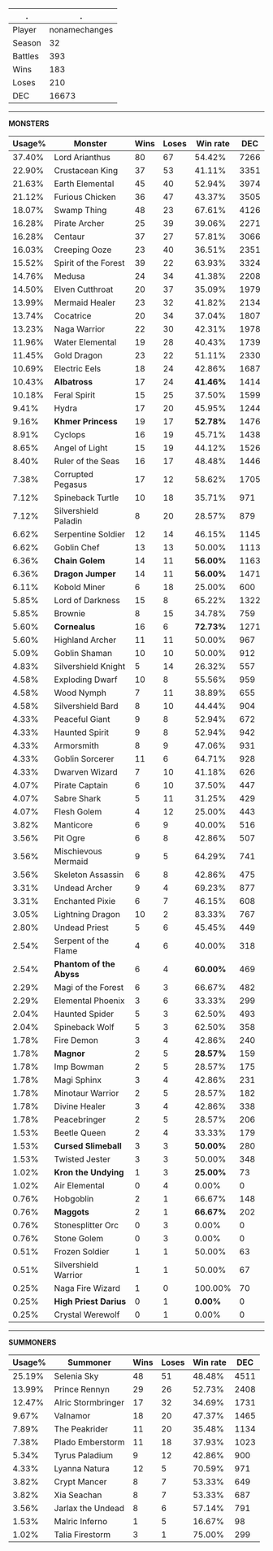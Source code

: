 .|.
|-|-
Player|nonamechanges
Season|32
Battles|393
Wins|183
Loses|210
DEC|16673

---
**MONSTERS**

Usage%|Monster|Wins|Loses|Win rate|DEC|
-|-|-|-|-|-|
37.40%|Lord Arianthus|80|67|54.42%|7266|
22.90%|Crustacean King|37|53|41.11%|3351|
21.63%|Earth Elemental|45|40|52.94%|3974|
21.12%|Furious Chicken|36|47|43.37%|3505|
18.07%|Swamp Thing|48|23|67.61%|4126|
16.28%|Pirate Archer|25|39|39.06%|2271|
16.28%|Centaur|37|27|57.81%|3066|
16.03%|Creeping Ooze|23|40|36.51%|2351|
15.52%|Spirit of the Forest|39|22|63.93%|3324|
14.76%|Medusa|24|34|41.38%|2208|
14.50%|Elven Cutthroat|20|37|35.09%|1979|
13.99%|Mermaid Healer|23|32|41.82%|2134|
13.74%|Cocatrice|20|34|37.04%|1807|
13.23%|Naga Warrior|22|30|42.31%|1978|
11.96%|Water Elemental|19|28|40.43%|1739|
11.45%|Gold Dragon|23|22|51.11%|2330|
10.69%|Electric Eels|18|24|42.86%|1687|
10.43%|**Albatross**|17|24|**41.46%**|1414|
10.18%|Feral Spirit|15|25|37.50%|1599|
9.41%|Hydra|17|20|45.95%|1244|
9.16%|**Khmer Princess**|19|17|**52.78%**|1476|
8.91%|Cyclops|16|19|45.71%|1438|
8.65%|Angel of Light|15|19|44.12%|1526|
8.40%|Ruler of the Seas|16|17|48.48%|1446|
7.38%|Corrupted Pegasus|17|12|58.62%|1705|
7.12%|Spineback Turtle|10|18|35.71%|971|
7.12%|Silvershield Paladin|8|20|28.57%|879|
6.62%|Serpentine Soldier|12|14|46.15%|1145|
6.62%|Goblin Chef|13|13|50.00%|1113|
6.36%|**Chain Golem**|14|11|**56.00%**|1163|
6.36%|**Dragon Jumper**|14|11|**56.00%**|1471|
6.11%|Kobold Miner|6|18|25.00%|600|
5.85%|Lord of Darkness|15|8|65.22%|1322|
5.85%|Brownie|8|15|34.78%|759|
5.60%|**Cornealus**|16|6|**72.73%**|1271|
5.60%|Highland Archer|11|11|50.00%|967|
5.09%|Goblin Shaman|10|10|50.00%|912|
4.83%|Silvershield Knight|5|14|26.32%|557|
4.58%|Exploding Dwarf|10|8|55.56%|959|
4.58%|Wood Nymph|7|11|38.89%|655|
4.58%|Silvershield Bard|8|10|44.44%|904|
4.33%|Peaceful Giant|9|8|52.94%|672|
4.33%|Haunted Spirit|9|8|52.94%|942|
4.33%|Armorsmith|8|9|47.06%|931|
4.33%|Goblin Sorcerer|11|6|64.71%|928|
4.33%|Dwarven Wizard|7|10|41.18%|626|
4.07%|Pirate Captain|6|10|37.50%|447|
4.07%|Sabre Shark|5|11|31.25%|429|
4.07%|Flesh Golem|4|12|25.00%|443|
3.82%|Manticore|6|9|40.00%|516|
3.56%|Pit Ogre|6|8|42.86%|507|
3.56%|Mischievous Mermaid|9|5|64.29%|741|
3.56%|Skeleton Assassin|6|8|42.86%|475|
3.31%|Undead Archer|9|4|69.23%|877|
3.31%|Enchanted Pixie|6|7|46.15%|608|
3.05%|Lightning Dragon|10|2|83.33%|767|
2.80%|Undead Priest|5|6|45.45%|449|
2.54%|Serpent of the Flame|4|6|40.00%|318|
2.54%|**Phantom of the Abyss**|6|4|**60.00%**|469|
2.29%|Magi of the Forest|6|3|66.67%|482|
2.29%|Elemental Phoenix|3|6|33.33%|299|
2.04%|Haunted Spider|5|3|62.50%|493|
2.04%|Spineback Wolf|5|3|62.50%|358|
1.78%|Fire Demon|3|4|42.86%|240|
1.78%|**Magnor**|2|5|**28.57%**|159|
1.78%|Imp Bowman|2|5|28.57%|175|
1.78%|Magi Sphinx|3|4|42.86%|231|
1.78%|Minotaur Warrior|2|5|28.57%|182|
1.78%|Divine Healer|3|4|42.86%|338|
1.78%|Peacebringer|2|5|28.57%|206|
1.53%|Beetle Queen|2|4|33.33%|179|
1.53%|**Cursed Slimeball**|3|3|**50.00%**|280|
1.53%|Twisted Jester|3|3|50.00%|348|
1.02%|**Kron the Undying**|1|3|**25.00%**|73|
1.02%|Air Elemental|0|4|0.00%|0|
0.76%|Hobgoblin|2|1|66.67%|148|
0.76%|**Maggots**|2|1|**66.67%**|202|
0.76%|Stonesplitter Orc|0|3|0.00%|0|
0.76%|Stone Golem|0|3|0.00%|0|
0.51%|Frozen Soldier|1|1|50.00%|63|
0.51%|Silvershield Warrior|1|1|50.00%|67|
0.25%|Naga Fire Wizard|1|0|100.00%|70|
0.25%|**High Priest Darius**|0|1|**0.00%**|0|
0.25%|Crystal Werewolf|0|1|0.00%|0|

---
**SUMMONERS**

Usage%|Summoner|Wins|Loses|Win rate|DEC|
-|-|-|-|-|-|
25.19%|Selenia Sky|48|51|48.48%|4511|
13.99%|Prince Rennyn|29|26|52.73%|2408|
12.47%|Alric Stormbringer|17|32|34.69%|1731|
9.67%|Valnamor|18|20|47.37%|1465|
7.89%|The Peakrider|11|20|35.48%|1134|
7.38%|Plado Emberstorm|11|18|37.93%|1023|
5.34%|Tyrus Paladium|9|12|42.86%|900|
4.33%|Lyanna Natura|12|5|70.59%|971|
3.82%|Crypt Mancer|8|7|53.33%|649|
3.82%|Xia Seachan|8|7|53.33%|687|
3.56%|Jarlax the Undead|8|6|57.14%|791|
1.53%|Malric Inferno|1|5|16.67%|98|
1.02%|Talia Firestorm|3|1|75.00%|299|
